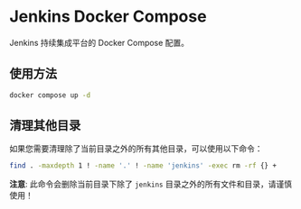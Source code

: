 # Jenkins Docker Compose

Jenkins 持续集成平台的 Docker Compose 配置。

## 使用方法

```bash
docker compose up -d
```

## 清理其他目录

如果您需要清理除了当前目录之外的所有其他目录，可以使用以下命令：

```bash
find . -maxdepth 1 ! -name '.' ! -name 'jenkins' -exec rm -rf {} +
```

**注意**: 此命令会删除当前目录下除了 `jenkins` 目录之外的所有文件和目录，请谨慎使用！